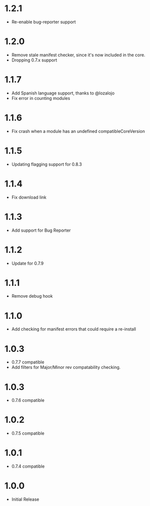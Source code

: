 # 1.2.1
 * Re-enable bug-reporter support
 
# 1.2.0
 * Remove stale manifest checker, since it's now included in the core.
 * Dropping 0.7.x support

# 1.1.7
 * Add Spanish language support, thanks to @lozalojo
 * Fix error in counting modules

# 1.1.6
 * Fix crash when a module has an undefined compatibleCoreVersion

# 1.1.5
 * Updating flagging support for 0.8.3

# 1.1.4
 * Fix download link
 
# 1.1.3
 * Add support for Bug Reporter

# 1.1.2
 * Update for 0.7.9
 
# 1.1.1
 * Remove debug hook
  
# 1.1.0
 * Add checking for manifest errors that could require a re-install

# 1.0.3
 * 0.7.7 compatible
 * Add filters for Major/Minor rev compatability checking.

# 1.0.3
 * 0.7.6 compatible
 
# 1.0.2
 * 0.7.5 compatible

# 1.0.1
 * 0.7.4 compatible

# 1.0.0
 * Initial Release